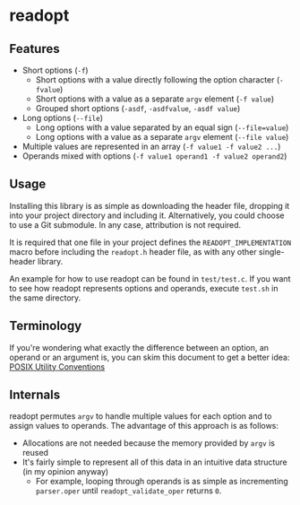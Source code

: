# readopt

## Features

* Short options (`-f`)
  * Short options with a value directly following the option character
    (`-fvalue`)
  * Short options with a value as a separate `argv` element (`-f value`)
  * Grouped short options (`-asdf`, `-asdfvalue`, `-asdf value`)
* Long options (`--file`)
  * Long options with a value separated by an equal sign (`--file=value`)
  * Long options with a value as a separate `argv` element (`--file value`)
* Multiple values are represented in an array (`-f value1 -f value2 ...`)
* Operands mixed with options (`-f value1 operand1 -f value2 operand2`)

## Usage

Installing this library is as simple as downloading the header file, dropping
it into your project directory and including it. Alternatively, you could choose
to use a Git submodule. In any case, attribution is not required.

It is required that one file in your project defines the
`READOPT_IMPLEMENTATION` macro before including the `readopt.h` header file,
as with any other single-header library.

An example for how to use readopt can be found in `test/test.c`. If you want to
see how readopt represents options and operands, execute `test.sh` in the same
directory.

## Terminology

If you're wondering what exactly the difference between an option, an operand or
an argument is, you can skim this document to get a better idea:
[POSIX Utility Conventions](https://pubs.opengroup.org/onlinepubs/9699919799/basedefs/V1_chap12.html)

## Internals

readopt permutes `argv` to handle multiple values for each option and to assign
values to operands. The advantage of this approach is as follows:

* Allocations are not needed because the memory provided by `argv` is reused
* It's fairly simple to represent all of this data in an intuitive data
  structure (in my opinion anyway)
  * For example, looping through operands is as simple as incrementing
    `parser.oper` until `readopt_validate_oper` returns `0`.
